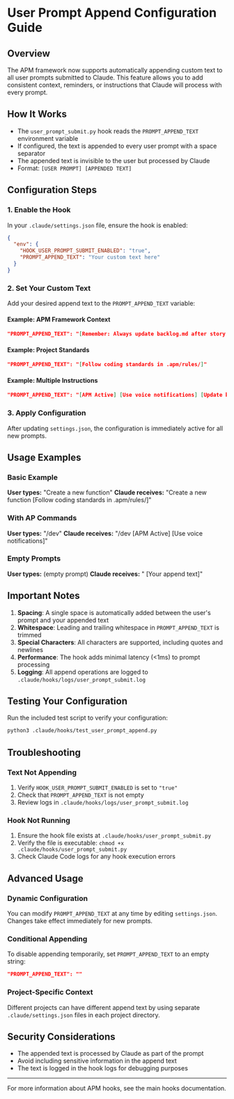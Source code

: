 # User Prompt Append Configuration Guide

## Overview
The APM framework now supports automatically appending custom text to all user prompts submitted to Claude. This feature allows you to add consistent context, reminders, or instructions that Claude will process with every prompt.

## How It Works
- The `user_prompt_submit.py` hook reads the `PROMPT_APPEND_TEXT` environment variable
- If configured, the text is appended to every user prompt with a space separator
- The appended text is invisible to the user but processed by Claude
- Format: `[USER PROMPT] [APPENDED TEXT]`

## Configuration Steps

### 1. Enable the Hook
In your `.claude/settings.json` file, ensure the hook is enabled:
```json
{
  "env": {
    "HOOK_USER_PROMPT_SUBMIT_ENABLED": "true",
    "PROMPT_APPEND_TEXT": "Your custom text here"
  }
}
```

### 2. Set Your Custom Text
Add your desired append text to the `PROMPT_APPEND_TEXT` variable:

#### Example: APM Framework Context
```json
"PROMPT_APPEND_TEXT": "[Remember: Always update backlog.md after story work]"
```

#### Example: Project Standards
```json
"PROMPT_APPEND_TEXT": "[Follow coding standards in .apm/rules/]"
```

#### Example: Multiple Instructions
```json
"PROMPT_APPEND_TEXT": "[APM Active] [Use voice notifications] [Update backlog.md]"
```

### 3. Apply Configuration
After updating `settings.json`, the configuration is immediately active for all new prompts.

## Usage Examples

### Basic Example
**User types:** "Create a new function"
**Claude receives:** "Create a new function [Follow coding standards in .apm/rules/]"

### With AP Commands
**User types:** "/dev"
**Claude receives:** "/dev [APM Active] [Use voice notifications]"

### Empty Prompts
**User types:** (empty prompt)
**Claude receives:** " [Your append text]"

## Important Notes

1. **Spacing**: A single space is automatically added between the user's prompt and your appended text
2. **Whitespace**: Leading and trailing whitespace in `PROMPT_APPEND_TEXT` is trimmed
3. **Special Characters**: All characters are supported, including quotes and newlines
4. **Performance**: The hook adds minimal latency (<1ms) to prompt processing
5. **Logging**: All append operations are logged to `.claude/hooks/logs/user_prompt_submit.log`

## Testing Your Configuration

Run the included test script to verify your configuration:
```bash
python3 .claude/hooks/test_user_prompt_append.py
```

## Troubleshooting

### Text Not Appending
1. Verify `HOOK_USER_PROMPT_SUBMIT_ENABLED` is set to `"true"`
2. Check that `PROMPT_APPEND_TEXT` is not empty
3. Review logs in `.claude/hooks/logs/user_prompt_submit.log`

### Hook Not Running
1. Ensure the hook file exists at `.claude/hooks/user_prompt_submit.py`
2. Verify the file is executable: `chmod +x .claude/hooks/user_prompt_submit.py`
3. Check Claude Code logs for any hook execution errors

## Advanced Usage

### Dynamic Configuration
You can modify `PROMPT_APPEND_TEXT` at any time by editing `settings.json`. Changes take effect immediately for new prompts.

### Conditional Appending
To disable appending temporarily, set `PROMPT_APPEND_TEXT` to an empty string:
```json
"PROMPT_APPEND_TEXT": ""
```

### Project-Specific Context
Different projects can have different append text by using separate `.claude/settings.json` files in each project directory.

## Security Considerations
- The appended text is processed by Claude as part of the prompt
- Avoid including sensitive information in the append text
- The text is logged in the hook logs for debugging purposes

---

For more information about APM hooks, see the main hooks documentation.